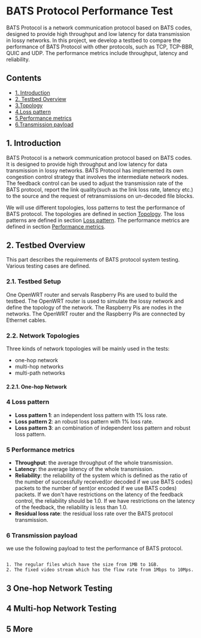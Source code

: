 # BATS Protocol Performance Test

BATS Protocol is a network communication protocol based on BATS codes, designed to provide high throughput and low latency for data transmission in lossy networks. In this project, we develop a testbed to compare the performance of BATS Protocol with other protocols, such as TCP, TCP-BBR, QUIC and UDP. The performance metrics include throughput, latency and reliability. 

## Contents

- [1. Introduction](#1-introduction) 
- [2. Testbed Overview](#2-Testbed-Overview)
- [3.Topology](#3-topology)
- [4.Loss pattern](#4-loss-pattern)
- [5.Performance metrics](#5-performance-metrics)
- [6.Transmission payload](#6-transmission-payload)

## 1. Introduction

BATS Protocol is a network communication protocol based on BATS codes. It is designed to provide high throughput and low latency for data transmission in lossy networks. BATS Protocol has implemented its own congestion control strategy that involves the intermediate network nodes. The feedback control can be used to adjust the transmission rate of the BATS protocol, report the link quality(such as the link loss rate, latency etc.) to the source and the request of retransmissions on un-decoded file blocks.

We will use different topologies, loss patterns to test the performance of BATS protocol. The topologies are defined in section [Topology](#3-topology). The loss patterns are defined in section [Loss pattern](#4-loss-pattern). The performance metrics are defined in section [Performance metrics](#5-performance-metrics).

## 2. Testbed Overview

This part describes the requirements of BATS protocol system testing. Various testing cases are defined.

### 2.1. Testbed Setup

One OpenWRT router and servals Raspberry Pis are used to build the testbed. The OpenWRT router is used to simulate the lossy network and define the topology of the network. The Raspberry Pis are nodes in the networks. The OpenWRT router and the Raspberry Pis are connected by Ethernet cables.

### 2.2. Network Topologies
Three kinds of network topologies will be mainly used in the tests:
- one-hop network
- multi-hop networks
- multi-path networks
#### 2.2.1. One-hop Network



### 4 Loss pattern

- **Loss pattern 1**: an independent loss pattern with 1% loss rate.
- **Loss pattern 2**: an robust loss pattern with 1% loss rate.
- **Loss pattern 3**: an combination of independent loss pattern and robust loss pattern.

### 5 Performance metrics

- **Throughput**: the average throughput of the whole transmission.
- **Latency**: the average latency of the whole transmission.
- **Reliability**: the reliability of the system which is defined as the ratio of the number of successfully received(or decoded if we use BATS codes) packets to the number of sent(or encoded if we use BATS codes) packets. If we don't have restrictions on the latency of the feedback control, the reliability should be 1.0. If we have restrictions on the latency of the feedback, the reliability is less than 1.0.
- **Residual loss rate**: the residual loss rate over the BATS protocol transmission.

### 6 Transmission payload

we use the following payload to test the performance of BATS protocol.

```

1. The regular files which have the size from 1MB to 1GB.
2. The fixed video stream which has the flow rate from 1Mbps to 10Mps.

``` 
## 3 One-hop Network Testing

## 4 Multi-hop Network Testing

## 5 More

